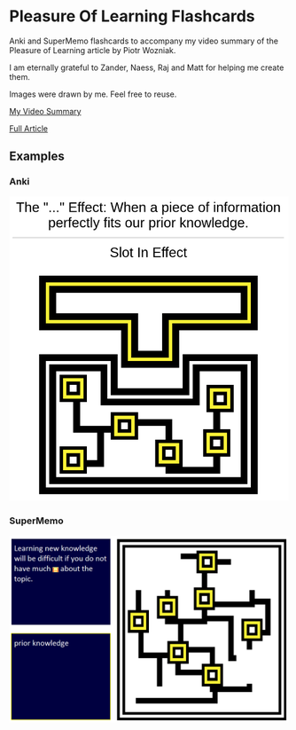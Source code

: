 # Pleasure Of Learning Flashcards
Anki and SuperMemo flashcards to accompany my video summary of the Pleasure of Learning article by Piotr Wozniak.

I am eternally grateful to Zander, Naess, Raj and Matt for helping me create them.

Images were drawn by me. Feel free to reuse.

[My Video Summary](https://www.youtube.com/watch?v=eAnNGqwI2AQ)

[Full Article](https://supermemo.guru/wiki/Pleasure_of_learning)

## Examples

### Anki

<p align="center"><img src="https://github.com/bjsi/PleasureOfLearning/blob/main/examples/anki.png?raw=true"></p>

### SuperMemo

<p align="center"><img src="https://github.com/bjsi/PleasureOfLearning/blob/main/examples/sm.png?raw=true"></p>
